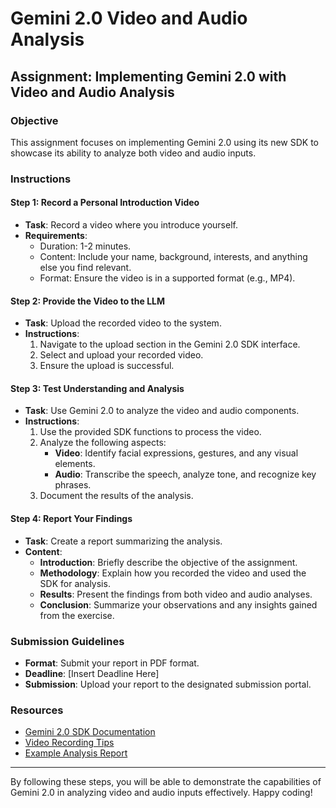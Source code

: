 # Gemini 2.0 Video and Audio Analysis

## Assignment: Implementing Gemini 2.0 with Video and Audio Analysis

### Objective
This assignment focuses on implementing Gemini 2.0 using its new SDK to showcase its ability to analyze both video and audio inputs.

### Instructions

#### Step 1: Record a Personal Introduction Video
- **Task**: Record a video where you introduce yourself.
- **Requirements**:
  - Duration: 1-2 minutes.
  - Content: Include your name, background, interests, and anything else you find relevant.
  - Format: Ensure the video is in a supported format (e.g., MP4).

#### Step 2: Provide the Video to the LLM
- **Task**: Upload the recorded video to the system.
- **Instructions**:
  1. Navigate to the upload section in the Gemini 2.0 SDK interface.
  2. Select and upload your recorded video.
  3. Ensure the upload is successful.

#### Step 3: Test Understanding and Analysis
- **Task**: Use Gemini 2.0 to analyze the video and audio components.
- **Instructions**:
  1. Use the provided SDK functions to process the video.
  2. Analyze the following aspects:
     - **Video**: Identify facial expressions, gestures, and any visual elements.
     - **Audio**: Transcribe the speech, analyze tone, and recognize key phrases.
  3. Document the results of the analysis.

#### Step 4: Report Your Findings
- **Task**: Create a report summarizing the analysis.
- **Content**:
  - **Introduction**: Briefly describe the objective of the assignment.
  - **Methodology**: Explain how you recorded the video and used the SDK for analysis.
  - **Results**: Present the findings from both video and audio analyses.
  - **Conclusion**: Summarize your observations and any insights gained from the exercise.

### Submission Guidelines
- **Format**: Submit your report in PDF format.
- **Deadline**: [Insert Deadline Here]
- **Submission**: Upload your report to the designated submission portal.

### Resources
- [Gemini 2.0 SDK Documentation](#)
- [Video Recording Tips](#)
- [Example Analysis Report](#)

---

By following these steps, you will be able to demonstrate the capabilities of Gemini 2.0 in analyzing video and audio inputs effectively. Happy coding!
